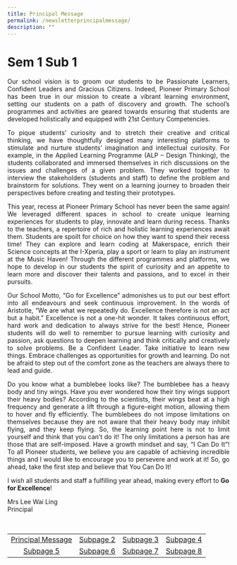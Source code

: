 ```yaml
---
title: Principal Message
permalink: /newsletterprincipalmessage/
description: ""
---
```

# Sem 1 Sub 1
<p align="justify">Our school vision is to groom our students to be Passionate Learners, Confident Leaders and Gracious Citizens. Indeed, Pioneer Primary School has been true in our mission to create a vibrant learning environment, setting our students on a path of discovery and growth. The school’s programmes and activities are geared towards ensuring that students are developed holistically and equipped with 21st Century Competencies.</p>

<p align="justify">To pique students’ curiosity and to stretch their creative and critical thinking, we have thoughtfully designed many interesting platforms to stimulate and nurture students’ imagination and intellectual curiosity. For example, in the Applied Learning Programme (ALP – Design Thinking), the students collaborated and immersed themselves in rich discussions on the issues and challenges of a given problem. They worked together to interview the stakeholders (students and staff) to define the problem and brainstorm for solutions. They went on a learning journey to broaden their perspectives before creating and testing their prototypes. </p>

<p align="justify">This year, recess at Pioneer Primary School has never been the same again! We leveraged different spaces in school to create unique learning experiences for students to play, innovate and learn during recess. Thanks to the teachers, a repertoire of rich and holistic learning experiences await them. Students are spoilt for choice on how they want to spend their recess time! They can explore and learn coding at Makerspace, enrich their Science concepts at the I-Xperia, play a sport or learn to play an instrument at the Music Haven! Through the different programmes and platforms, we hope to develop in our students the spirit of curiosity and an appetite to learn more and discover their talents and passions, and to excel in their pursuits. </p>

<p align="justify">Our School Motto, “Go for Excellence” admonishes us to put our best effort into all endeavours and seek continuous improvement. In the words of Aristotle, “We are what we repeatedly do. Excellence therefore is not an act but a habit.” Excellence is not a one-hit wonder. It takes continuous effort, hard work and dedication to always strive for the best! Hence, Pioneer students will do well to remember to pursue learning with curiosity and passion, ask questions to deepen learning and think critically and creatively to solve problems. Be a Confident Leader. Take initiative to learn new things. Embrace challenges as opportunities for growth and learning. Do not be afraid to step out of the comfort zone as the teachers are always there to lead and guide.</p>

<p align="justify">Do you know what a bumblebee looks like? The bumblebee has a heavy body and tiny wings. Have you ever wondered how their tiny wings support their heavy bodies? According to the scientists, their wings beat at a high frequency and generate a lift through a figure-eight motion, allowing them to hover and fly efficiently. The bumblebees do not impose limitations on themselves because they are not aware that their heavy body may inhibit flying, and they keep flying. So, the learning point here is not to limit yourself and think that you can’t do it! The only limitations a person has are those that are self-imposed. Have a growth mindset and say, “I Can Do It”! To all Pioneer students, we believe you are capable of achieving incredible things and l would like to encourage you to persevere and work at it! So, go ahead, take the first step and believe that You Can Do It!</p>

<p>I wish all students and staff a fulfilling year ahead, making every effort to 
	<b>Go for Excellence</b>!

Mrs Lee Wai Ling<br>
Principal</p>


<br>
<table style="width: 100%;">
<tbody>
<tr>
<td style="text-align: center;"><a href="/newsletterprincipalmessage/">Principal Message</a></td>
<td style="text-align: center;"><a href="/newsletter2023sem1sub2">Subpage 2</a></td>
<td style="text-align: center;"><a href="/newsletter2023sem1sub3">Subpage 3</a></td>
<td style="text-align: center;"><a href="/newsletter2023sem1sub4">Subpage 4</a></td>
</tr>
<tr>
<td style="text-align: center;"><a href="/newsletter2023sem1sub5">Subpage 5</a></td>
<td style="text-align: center;"><a href="/newsletter2023sem1sub6">Subpage 6</a></td>
<td style="text-align: center;"><a href="/newsletter2023sem1sub7">Subpage 7</a></td>
<td style="text-align: center;"><a href="/newsletter2023sem1sub8">Subpage 8</a></td>
</tr>
</tbody>
</table>